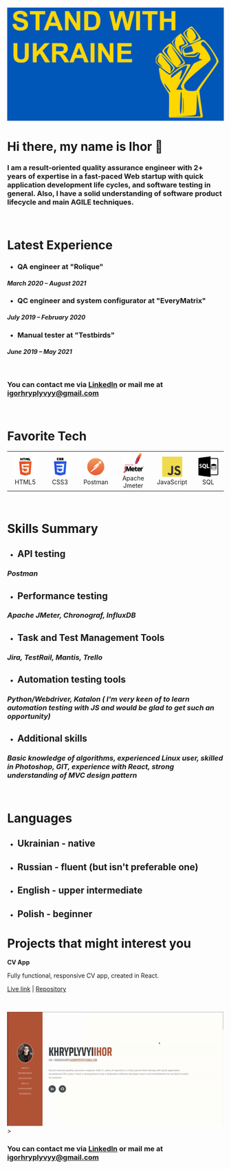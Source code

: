 ![](./img/stand.jpg)
<br>

# **Hi there, my name is Ihor** :wave:

### I am a result-oriented quality assurance engineer with 2+ years of expertise in a fast-paced Web startup with quick application development life cycles, and software testing in general. Also, I have a solid understanding of software product lifecycle and main AGILE techniques.

<br>

# **Latest Experience**

- ### QA engineer at "Rolique"

#### _March 2020 – August 2021_

- ### QC engineer and system configurator at "EveryMatrix"

#### _July 2019 – February 2020_

- ### Manual tester at "Testbirds"

#### _June 2019 – May 2021_

<br>

### You can **contact** me via [LinkedIn](https://www.linkedin.com/in/khryplyvyi/) or mail me at igorhryplyvyy@gmail.com

<br>

# **Favorite Tech**

<table>
  <tr>
     <td align="center" width="96">
      <a href="">
        <img src="./img/html5.png" width="48" height="48" alt="TypeScript" />
      </a>
      <br>HTML5
    </td>
       <td align="center" width="96">
      <a href="">
        <img src="./img/css3.png" width="48" height="48" alt="TypeScript" />
      </a>
      <br>CSS3
    </td>
      <td align="center" width="96">
      <a href="">
        <img src="./img/postman.png" width="48" height="48" alt="Apache Jmeter" />
      </a>
      <br>Postman
    </td>
      <td align="center" width="96">
      <a href="">
        <img src="./img/jmeter_square.svg" width="48" height="48" alt="Apache Jmeter" />
      </a>
      <br>Apache Jmeter
    </td>
     <td align="center" width="96">
      <a href="">
        <img src="./img/js.svg" width="48" height="48" alt="JavaScript" />
      </a>
      <br>JavaScript
    </td>
    <td align="center" width="96">
      <a href="" >
        <img src="./img/sql.png" width="48" height="48" alt="React" />
      </a>
      <br>SQL
    </td>
  </tr>
  </table>
  <br>

# **Skills Summary**

- ## API testing

### _Postman_

- ## Performance testing

### _Apache JMeter, Chronograf, InfluxDB_

- ## Task and Test Management Tools

### _Jira, TestRail, Mantis, Trello_

- ## Automation testing tools

### _Python/Webdriver, Katalon ( **I'm very keen of to learn automation testing with JS and would be glad to get such an opportunity**)_

- ## Additional skills

### _Basic knowledge of algorithms, experienced Linux user, skilled in Photoshop, GIT, experience with React, strong understanding of MVC design pattern_

<br>

# **Languages**

- ## Ukrainian - native
- ## Russian - fluent (but isn't preferable one)
- ## English - upper intermediate
- ## Polish - beginner

# Projects that might interest you

**CV App**

Fully functional, responsive CV app, created in React.

[Live link](https://resume-app-react.herokuapp.com/) | [Repository](https://github.com/Yhortimer/cv-app-react)

<br>

![](./video/ezgif.com-gif-maker.gif)>
<br>

### You can **contact** me via [LinkedIn](https://www.linkedin.com/in/khryplyvyi/) or mail me at igorhryplyvyy@gmail.com

<br>
